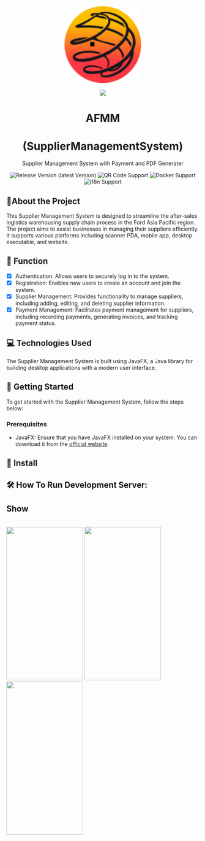 <div align="center">
<img src="src/main/resources/com/afm/suppliermanagementsystem/img/logo.png" alt="AFMM logo" width="200" height="auto" />
  
![](https://img.shields.io/badge/ANAS-ANASRI-red)

  <h1>AFMM</h1>
  <h1>(SupplierManagementSystem)</h1>
  <p>Supplier Management System with Payment and PDF Generater</p>

<!-- Badges -->
![Release Version (latest Version)](https://img.shields.io/github/v/release/GreaterWMS/GreaterWMS?color=orange&include_prereleases)
![QR Code Support](https://img.shields.io/badge/QR--Code-Support-orange.svg)
![Docker Support](https://img.shields.io/badge/Docker-Support-orange.svg)
![i18n Support](https://img.shields.io/badge/i18n-Support-orange.svg)



</div>


[//]: # (About the Project)
## :star2:About the Project

This Supplier Management System is designed to streamline the after-sales logistics warehousing supply chain process in the Ford Asia Pacific region. The project aims to assist businesses in managing their suppliers efficiently. It supports various platforms including scanner PDA, mobile app, desktop executable, and website.


[//]: # (Function)
## :dart: Function

* [x] Authentication: Allows users to securely log in to the system.
* [x] Registration: Enables new users to create an account and join the system.
* [x] Supplier Management: Provides functionality to manage suppliers, including adding, editing, and deleting supplier information.
* [x] Payment Management: Facilitates payment management for suppliers, including recording payments, generating invoices, and tracking payment status.

## :computer: Technologies Used

The Supplier Management System is built using JavaFX, a Java library for building desktop applications with a modern user interface.

## :rocket: Getting Started

To get started with the Supplier Management System, follow the steps below:

### Prerequisites

- JavaFX: Ensure that you have JavaFX installed on your system. You can download it from the [official website](https://openjfx.io/).

[//]: # (Install)
## :compass: Install

[//]: # (development)
## :hammer_and_wrench: How To Run Development Server:

## Show
<div align="left">
    <img src="static/img/GreaterWMS_en.png" alt="" width="" height="400" />
</div>
<div align="left">
    <img src="static/img/mobile_splash.jpg" alt="" width="200" height="400" />
    <img src="static/img/" alt="" width="200" height="400" />
    <img src="static/img/" alt="" width="200" height="400" />
</div>
